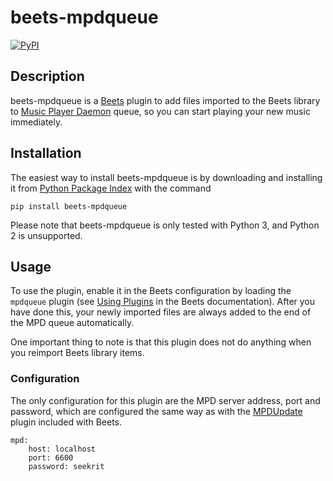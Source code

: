 # beets-mpdqueue

[![PyPI](https://img.shields.io/pypi/v/beets-mpdqueue.svg)](https://pypi.python.org/pypi/beets-mpdqueue/)

## Description

beets-mpdqueue is a [Beets](http://beets.io/) plugin to add files imported to the Beets library to [Music Player Daemon](https://www.musicpd.org/) queue, so you can start playing your new music immediately.

## Installation

The easiest way to install beets-mpdqueue is by downloading and installing it from [Python Package Index](https://pypi.python.org/pypi/beets-mpdqueue/) with the command

    pip install beets-mpdqueue

Please note that beets-mpdqueue is only tested with Python 3, and Python 2 is unsupported.

## Usage

To use the plugin, enable it in the Beets configuration by loading the `mpdqueue` plugin (see [Using Plugins](https://beets.readthedocs.io/en/latest/plugins/index.html#using-plugins) in the Beets documentation). After you have done this, your newly imported files are always added to the end of the MPD queue automatically.

One important thing to note is that this plugin does not do anything when you reimport Beets library items.

### Configuration

The only configuration for this plugin are the MPD server address, port and password, which are configured the same way as with the [MPDUpdate](https://beets.readthedocs.io/en/latest/plugins/mpdupdate.html) plugin included with Beets.

    mpd:
        host: localhost
        port: 6600
        password: seekrit
